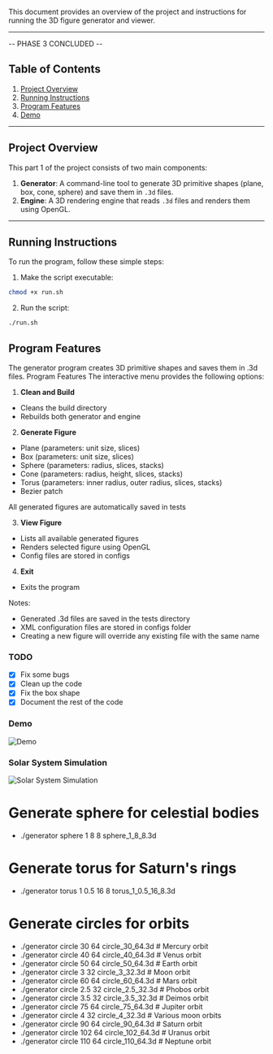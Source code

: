 This document provides an overview of the project and instructions for running the 3D figure generator and viewer.

---

-- PHASE 3 CONCLUDED --

## Table of Contents
1. [Project Overview](#project-overview)
2. [Running Instructions](#running-instructions)
3. [Program Features](#program-features)
4. [Demo](#demo)

---

## Project Overview

This part 1 of the project consists of two main components:
1. **Generator**: A command-line tool to generate 3D primitive shapes (plane, box, cone, sphere) and save them in `.3d` files.
2. **Engine**: A 3D rendering engine that reads `.3d` files and renders them using OpenGL.

---

## Running Instructions

To run the program, follow these simple steps:

1. Make the script executable:
```bash
chmod +x run.sh
```
2. Run the script:
```bash
./run.sh
```


## Program Features
The generator program creates 3D primitive shapes and saves them in .3d files. 
Program Features
The interactive menu provides the following options:

1. **Clean and Build**
- Cleans the build directory
- Rebuilds both generator and engine

2. **Generate Figure**
- Plane (parameters: unit size, slices)
- Box (parameters: unit size, slices)
- Sphere (parameters: radius, slices, stacks)
- Cone (parameters: radius, height, slices, stacks)
- Torus (parameters: inner radius, outer radius, slices, stacks)
- Bezier patch 

All generated figures are automatically saved in tests

3. **View Figure**

- Lists all available generated figures
- Renders selected figure using OpenGL
- Config files are stored in configs

4. **Exit**
- Exits the program

Notes:

- Generated .3d files are saved in the tests directory
- XML configuration files are stored in configs folder 
- Creating a new figure will override any existing file with the same name


### TODO 
- [x] Fix some bugs
- [x] Clean up the code
- [x] Fix the box shape
- [x] Document the rest of the code 

### Demo
![Demo](https://github.com/diogocsilva12/CG-Project/raw/9a2d0f71306a7a6b5c4671d0377e751600867192/Phase2/usage_example.gif)

### Solar System Simulation
![Solar System Simulation](https://github.com/diogocsilva12/CG-Project/blob/main/Phase3/solarsystem.gif)



# Generate sphere for celestial bodies
- ./generator sphere 1 8 8 sphere_1_8_8.3d

# Generate torus for Saturn's rings
- ./generator torus 1 0.5 16 8 torus_1_0.5_16_8.3d

# Generate circles for orbits
- ./generator circle 30 64 circle_30_64.3d   # Mercury orbit
- ./generator circle 40 64 circle_40_64.3d   # Venus orbit
- ./generator circle 50 64 circle_50_64.3d   # Earth orbit
- ./generator circle 3 32 circle_3_32.3d     # Moon orbit
- ./generator circle 60 64 circle_60_64.3d   # Mars orbit
- ./generator circle 2.5 32 circle_2.5_32.3d # Phobos orbit
- ./generator circle 3.5 32 circle_3.5_32.3d # Deimos orbit
- ./generator circle 75 64 circle_75_64.3d   # Jupiter orbit
- ./generator circle 4 32 circle_4_32.3d     # Various moon orbits
- ./generator circle 90 64 circle_90_64.3d   # Saturn orbit
- ./generator circle 102 64 circle_102_64.3d # Uranus orbit
- ./generator circle 110 64 circle_110_64.3d # Neptune orbit
